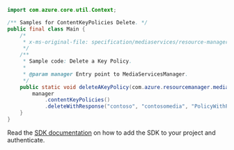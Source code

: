 ```java
import com.azure.core.util.Context;

/** Samples for ContentKeyPolicies Delete. */
public final class Main {
    /*
     * x-ms-original-file: specification/mediaservices/resource-manager/Microsoft.Media/stable/2021-11-01/examples/content-key-policies-delete.json
     */
    /**
     * Sample code: Delete a Key Policy.
     *
     * @param manager Entry point to MediaServicesManager.
     */
    public static void deleteAKeyPolicy(com.azure.resourcemanager.mediaservices.MediaServicesManager manager) {
        manager
            .contentKeyPolicies()
            .deleteWithResponse("contoso", "contosomedia", "PolicyWithPlayReadyOptionAndOpenRestriction", Context.NONE);
    }
}
```

Read the [SDK documentation](https://github.com/Azure/azure-sdk-for-java/blob/azure-resourcemanager-mediaservices_2.0.0/sdk/mediaservices/azure-resourcemanager-mediaservices/README.md) on how to add the SDK to your project and authenticate.

